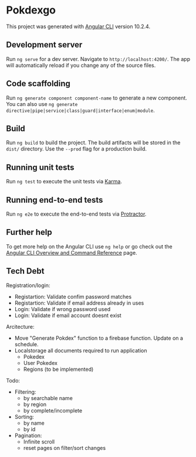 # Pokdexgo

This project was generated with [Angular CLI](https://github.com/angular/angular-cli) version 10.2.4.

## Development server

Run `ng serve` for a dev server. Navigate to `http://localhost:4200/`. The app will automatically reload if you change any of the source files.

## Code scaffolding

Run `ng generate component component-name` to generate a new component. You can also use `ng generate directive|pipe|service|class|guard|interface|enum|module`.

## Build

Run `ng build` to build the project. The build artifacts will be stored in the `dist/` directory. Use the `--prod` flag for a production build.

## Running unit tests

Run `ng test` to execute the unit tests via [Karma](https://karma-runner.github.io).

## Running end-to-end tests

Run `ng e2e` to execute the end-to-end tests via [Protractor](http://www.protractortest.org/).

## Further help

To get more help on the Angular CLI use `ng help` or go check out the [Angular CLI Overview and Command Reference](https://angular.io/cli) page.

## Tech Debt
Registration/login:
- Registartion: Validate confim password matches
- Registartion: Validate if email address already in uses
- Login: Validate if wrong password used
- Login: Validate if email account doesnt exist

Arcitecture:
- Move "Generate Pokdex" function to a firebase function. Update on a schedule.
- Localstorage all documents required to run application
  - Pokedex
  - User Pokedex
  - Regions (to be implemented)

Todo:
- Filtering:
  - by searchable name
  - by region
  - by complete/incomplete
- Sorting:
  - by name
  - by id
- Pagination:
  - Infinite scroll
  - reset pages on filter/sort changes
